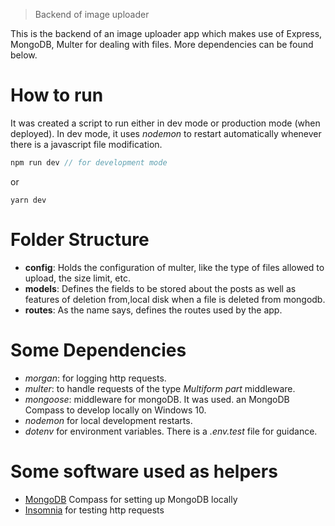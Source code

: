 > Backend of image uploader

This is the backend of an image uploader app which makes use of Express, MongoDB, Multer for dealing with files. More dependencies can be found below.

# How to run
It was created a script to run either in dev mode or production mode (when deployed). In dev mode, it uses _nodemon_ to restart automatically whenever there is a javascript file modification.

```js
npm run dev // for development mode
```
or
```
yarn dev
```

# Folder Structure
- __config__: Holds the configuration of multer, like the type of files allowed to upload, the size limit, etc.
- __models__: Defines the fields to be stored about the posts as well as features of deletion from,local disk when a file is deleted from mongodb.
- __routes__: As the name says, defines the routes used by the app.


# Some Dependencies

- _morgan_: for logging http requests.
- _multer_: to handle requests of the type *Multiform part* middleware.
- _mongoose_: middleware for mongoDB. It was used. an MongoDB Compass to develop locally on Windows 10.
- _nodemon_ for local development restarts.
- _dotenv_ for environment variables. There is a _.env.test_ file for guidance.

# Some software used as helpers
- [MongoDB](https://www.mongodb.com/products/compass) Compass for setting up MongoDB locally
- [Insomnia](https://insomnia.rest/) for testing http requests

